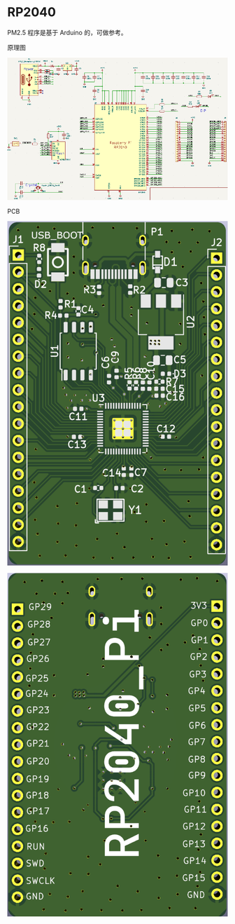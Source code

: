 # RP2040
PM2.5 程序是基于 Arduino 的，可做参考。

原理图

![原理图](kicad-rp2040/原理图.png)

PCB

![PCB1](kicad-rp2040/PCB1.png)

![PCB2](kicad-rp2040/PCB2.png)
